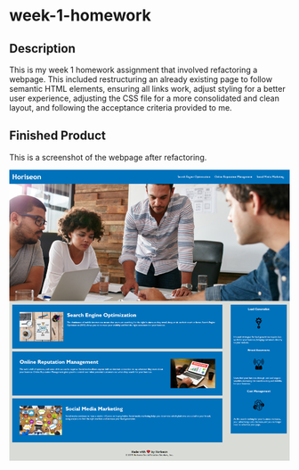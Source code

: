 # week-1-homework

## Description

This is my week 1 homework assignment that involved refactoring a webpage. This included restructuring an already existing page to follow semantic HTML elements, ensuring all links work, adjust styling for a better user experience, adjusting the CSS file for a more consolidated and clean layout, and following the acceptance criteria provided to me.

## Finished Product

This is a screenshot of the webpage after refactoring.

![The Horiseon webpage includes a navigation bar, a header image, and cards with text and images at the bottom of the page.](./assets/images/finished-refactoring-image-for-readme.png)
